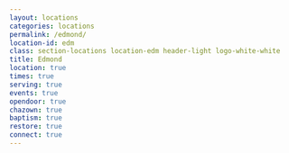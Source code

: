 ```yaml
---
layout: locations
categories: locations
permalink: /edmond/
location-id: edm
class: section-locations location-edm header-light logo-white-white
title: Edmond
location: true
times: true
serving: true
events: true
opendoor: true
chazown: true
baptism: true
restore: true
connect: true
---
```

